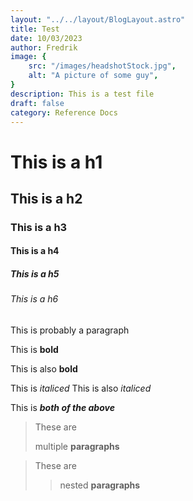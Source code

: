 ```yaml
---
layout: "../../layout/BlogLayout.astro"
title: Test
date: 10/03/2023
author: Fredrik
image: {
    src: "/images/headshotStock.jpg",
    alt: "A picture of some guy",
}
description: This is a test file
draft: false
category: Reference Docs
---
```


# This is a h1

## This is a h2

### This is a h3

#### This is a h4

##### This is a h5

###### This is a h6

This is probably a paragraph

This is **bold**

This is also __bold__

This is *italiced*
This is also _italiced_

This is ***both of the above***

> These are
>
> multiple **paragraphs**

> These are
>
>> nested **paragraphs**